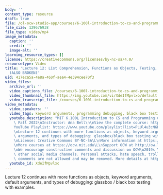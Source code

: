 ```yaml
---
body: ''
content_type: resource
draft: true
file: /ol-ocw-studio-app/courses/6-100l-introduction-to-cs-and-programming-using-python-fall-2022/6100l-lecture-12-multi-version-3_360p_16_9.mp4
file_size: 129676938
file_type: video/mp4
image_metadata:
  caption: ''
  credit: ''
  image-alt: ''
learning_resource_types: []
license: https://creativecommons.org/licenses/by-nc-sa/4.0/
resourcetype: Video
title: 'Lecture 12: List Comprehension, Functions as Objects, Testing, and Debugging
  (ALSO BROKEN)'
uid: 417eca5a-4e8a-460f-aea4-4e394cee70f3
video_files:
  archive_url: ''
  video_captions_file: /courses/6-100l-introduction-to-cs-and-programming-using-python-fall-2022/1S-8ICMrD29_XXeONa-BMesioKqBZnL_5_transcript.webvtt
  video_thumbnail_file: https://img.youtube.com/vi/XdeIfMpvlxo/default.jpg
  video_transcript_file: /courses/6-100l-introduction-to-cs-and-programming-using-python-fall-2022/1S-8ICMrD29_XXeONa-BMesioKqBZnL_5_transcript.pdf
video_metadata:
  video_speakers: ''
  video_tags: keyword arguments, programming debugging, black box testing, parameters
  youtube_description: "MIT 6.100L Introduction to CS and Programming using Python,\
    \ Fall 2022\nInstructor: Ana Bell\n\nView the complete course: https://ocw.mit.edu/courses/6-100l-introduction-to-cs-and-programming-using-python-fall-2022/\n\
    YouTube Playlist: https://www.youtube.com/playlist?list=PLUl4u3cNGP62A-ynp6v6-LGBCzeH3VAQB\n\
    \nLecture 12 continues with more functions as objects, keyword arguments, default\
    \ arguments, and types of debugging: glassbox/black box testing with examples.\n\
    \nLicense: Creative Commons BY-NC-SA\L\nMore information at https://ocw.mit.edu/terms\L\
    \nMore courses at https://ocw.mit.edu\L\nSupport OCW at http://ow.ly/a1If50zVRlQ\n\
    \nWe encourage constructive comments and discussion on OCW\u2019s YouTube and\
    \ other social media channels. Personal attacks, hate speech, trolling, and inappropriate\
    \ comments are not allowed and may be removed. More details at https://ocw.mit.edu/comments."
  youtube_id: XdeIfMpvlxo
---
```

Lecture 12 continues with more functions as objects, keyword arguments, default arguments, and types of debugging: glassbox / black box testing with examples.